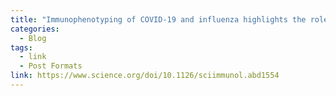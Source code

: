 ```yaml
---
title: "Immunophenotyping of COVID-19 and influenza highlights the role of type I interferons in development of severe COVID-19"
categories:
  - Blog
tags:
  - link
  - Post Formats
link: https://www.science.org/doi/10.1126/sciimmunol.abd1554
---
```


